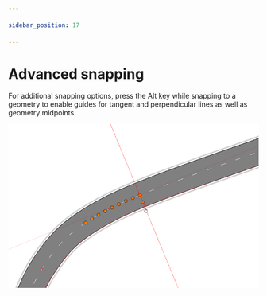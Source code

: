 ```yaml
---

sidebar_position: 17

---
```

# Advanced snapping

For additional snapping options, press the Alt key while snapping to a geometry to enable guides for tangent and perpendicular lines as well as geometry midpoints.

![Advanced_snapping](./assets/Advanced_snapping.png)
